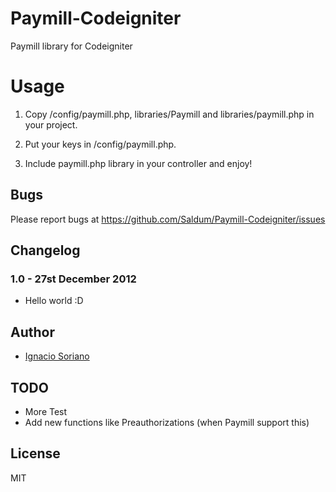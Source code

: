 Paymill-Codeigniter
===================

Paymill library for Codeigniter

# Usage

1. Copy /config/paymill.php, libraries/Paymill and libraries/paymill.php in your project.

2. Put your keys in /config/paymill.php.
	
3. Include paymill.php library in your controller and enjoy!

## Bugs

Please report bugs at https://github.com/Saldum/Paymill-Codeigniter/issues

## Changelog

### 1.0 - 27st December 2012

- Hello world :D

## Author

* [Ignacio Soriano](http://twitter.com/isocano)

## TODO

- More Test
- Add new functions like Preauthorizations (when Paymill support this)

## License

MIT

